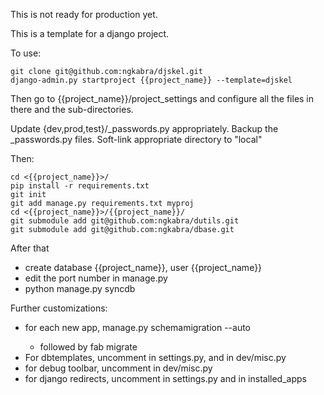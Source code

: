 This is not ready for production yet.

This is a template for a django project.

To use:

    git clone git@github.com:ngkabra/djskel.git
    django-admin.py startproject {{project_name}} --template=djskel

Then go to {{project_name}}/project_settings and configure
all the files in there and the sub-directories.

Update {dev,prod,test}/_passwords.py appropriately.
Backup the _passwords.py files.
Soft-link appropriate directory to "local"

Then:

    cd <{{project_name}}>/
    pip install -r requirements.txt
    git init
    git add manage.py requirements.txt myproj
    cd <{{project_name}}>/{{project_name}}/
    git submodule add git@github.com:ngkabra/dutils.git
    git submodule add git@github.com:ngkabra/dbase.git

After that

-    create database {{project_name}}, user {{project_name}}
-    edit the port number in manage.py
-    python manage.py syncdb

Further customizations:

- for each new app, manage.py schemamigration <appname> --auto
    - followed by fab migrate
- For dbtemplates, uncomment in settings.py, and in dev/misc.py
- for debug toolbar, uncomment in dev/misc.py
- for django redirects, uncomment in settings.py and in installed_apps
